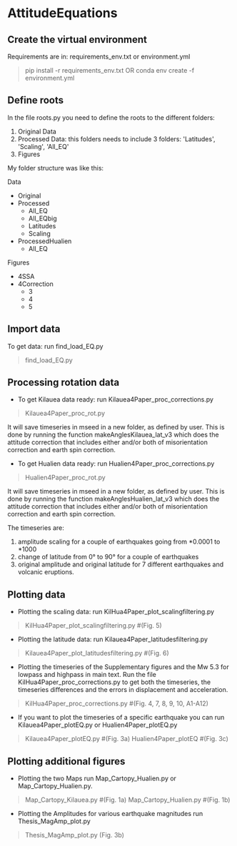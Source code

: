 # AttitudeEquations

## Create the virtual environment
Requirements are in: requirements_env.txt or environment.yml

> pip install -r requirements_env.txt
OR
> conda env create -f environment.yml

## Define roots
In the file roots.py you need to define the roots to the different folders:

1. Original Data
2. Processed Data: this folders needs to include 3 folders: 'Latitudes', 'Scaling', 'All_EQ'
3. Figures

My folder structure was like this:

Data
- Original
- Processed
  - All_EQ
  - All_EQbig
  - Latitudes
  - Scaling
- ProcessedHualien
  - All_EQ

Figures
- 4SSA
- 4Correction
  - 3
  - 4
  - 5  


## Import data
To get data: run find_load_EQ.py

> find_load_EQ.py


## Processing rotation data
- To get Kilauea data ready: run Kilauea4Paper_proc_corrections.py

> Kilauea4Paper_proc_rot.py

It will save timeseries in mseed in a new folder, as defined by user. This is done by running the function
makeAnglesKilauea_lat_v3 which does the attitude correction that includes either and/or both of
misorientation correction and earth spin correction.

- To get Hualien data ready: run Hualien4Paper_proc_corrections.py

> Hualien4Paper_proc_rot.py

It will save timeseries in mseed in a new folder, as defined by user. This is done by running the function
makeAnglesHualien_lat_v3 which does the attitude correction that includes either and/or both of
misorientation correction and earth spin correction.


The timeseries are:
1. amplitude scaling for a couple of earthquakes going from *0.0001 to *1000
2. change of latitude from 0° to 90° for a couple of earthquakes
3. original amplitude and original latitude for 7 different earthquakes and volcanic eruptions.


## Plotting data
- Plotting the scaling data: run KilHua4Paper_plot_scalingfiltering.py

> KilHua4Paper_plot_scalingfiltering.py #(Fig. 5)

- Plotting the latitude data: run Kilauea4Paper_latitudesfiltering.py

> Kilauea4Paper_plot_latitudesfiltering.py #(Fig. 6)


- Plotting the timeseries of the Supplementary figures and the Mw 5.3 for lowpass and highpass in main text. 
Run the file KilHua4Paper_proc_corrections.py to get both the timeseries, the timeseries differences and the errors in displacement 
and acceleration.

> KilHua4Paper_proc_corrections.py #(Fig. 4, 7, 8, 9, 10, A1-A12)


- If you want to plot the timeseries of a specific earthquake you can run Kilauea4Paper_plotEQ.py or 
Hualien4Paper_plotEQ.py

> Kilauea4Paper_plotEQ.py  #(Fig. 3a)
> Hualien4Paper_plotEQ #(Fig. 3c)

## Plotting additional figures
- Plotting the two Maps run Map_Cartopy_Hualien.py or Map_Cartopy_Hualien.py.

> Map_Cartopy_Kilauea.py #(Fig. 1a)
> Map_Cartopy_Hualien.py #(Fig. 1b)

- Plotting the Amplitudes for various earthquake magnitudes run Thesis_MagAmp_plot.py

> Thesis_MagAmp_plot.py (Fig. 3b)


